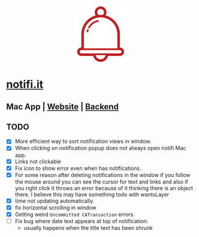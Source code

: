 <p align="center"><img height="150px" src="https://github.com/maxisme/notifi/raw/master/notifi/images/bell.png"></p>

# [notifi.it](https://notifi.it/)

## Mac App | [Website](https://github.com/maxisme/notifi.it) | [Backend](https://github.com/maxisme/notifi-backend)

## TODO

- [x] More efficient way to sort notification views in window.
- [x] When clicking on notification popup does not always open notifi Mac app.
- [x] Links not clickable
- [x] Fix icon to show error even when has notifications.
- [x] For some reason after deleting notifications in the window if you follow the mouse around you can see the cursor for text and links and also if you right click it throws an error because of it thinking there is an object there. I believe this may have something todo with wantsLayer
- [x] time not updating automatically.
- [x] fix horizontal scrolling in window
- [x] Getting weird `Uncommitted CATransaction` errors.
- [ ] Fix bug where date text appears at top of notification:
    - usually happens when the title text has been shrunk
